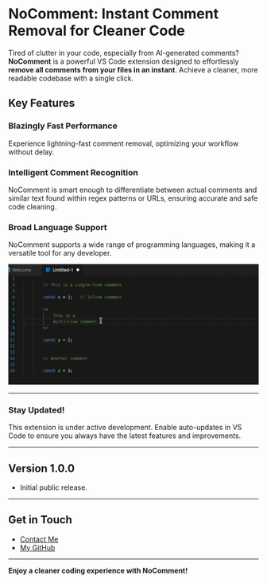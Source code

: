 # NoComment: Instant Comment Removal for Cleaner Code

Tired of clutter in your code, especially from AI-generated comments? **NoComment** is a powerful VS Code extension designed to effortlessly **remove all comments from your files in an instant**. Achieve a cleaner, more readable codebase with a single click.

## Key Features

### Blazingly Fast Performance
Experience lightning-fast comment removal, optimizing your workflow without delay.

### Intelligent Comment Recognition
NoComment is smart enough to differentiate between actual comments and similar text found within regex patterns or URLs, ensuring accurate and safe code cleaning.

### Broad Language Support
NoComment supports a wide range of programming languages, making it a versatile tool for any developer.

![Basic Example](images/basic.gif)

---

### Stay Updated!
This extension is under active development. Enable auto-updates in VS Code to ensure you always have the latest features and improvements.

---

## Version 1.0.0

* Initial public release.

---

## Get in Touch

* [Contact Me](http://code.visualstudio.com/docs/languages/markdown)
* [My GitHub](https://github.com/galih9)

---

**Enjoy a cleaner coding experience with NoComment!**